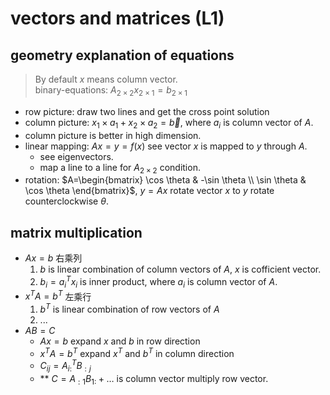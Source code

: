 # vectors and matrices (L1)

## geometry explanation of equations
> By default $x$ means column vector.  
> binary-equations: $A_{2\times 2}x_{2\times 1}=b_{2\times 1}$  
- row picture: draw two lines and get the cross point solution
- column picture: $x_1\times a_1 + x_2\times a_2=\vec{b}$, where $a_i$ is column vector of $A$.
- column picture is better in high dimension.
- linear mapping: $Ax=y=f(x)$ see vector $x$ is mapped to $y$ through $A$.
    - see eigenvectors.
    - map a line to a line for $A_{2\times 2}$ condition.
- rotation: $A=\begin{bmatrix} \cos \theta & -\sin \theta \\ \sin \theta & \cos \theta \end{bmatrix}$, $y=Ax$ rotate vector $x$ to $y$ rotate counterclockwise $\theta$.

## matrix multiplication
- $Ax=b$ 右乘列
    1. $b$ is linear combination of column vectors of $A$, $x$ is cofficient vector.
    2. $b_i=a_i^Tx_i$ is inner product, where $a_i$ is column vector of $A$.
- $x^TA=b^T$ 左乘行
    1. $b^T$ is linear combination of row vectors of $A$
    2. ...
- $AB=C$
    - $Ax=b$ expand $x$ and $b$ in row direction
    - $x^TA=b^T$ expand $x^T$ and $b^T$ in column direction
    - $C_{ij}=A_{i:}^T B_{:j}$
    - ** $C=A_{:1}B_{1:}+\dots$ is column vector multiply row vector.



